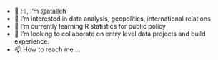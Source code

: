 - 👋 Hi, I’m @atalleh
- 👀 I’m interested in data analysis, geopolitics, international relations
- 🌱 I’m currently learning R statistics for public policy
- 💞️ I’m looking to collaborate on entry level data projects and build experience.
- 📫 How to reach me ...

<!---
atalleh/atalleh is a ✨ special ✨ repository because its `README.md` (this file) appears on your GitHub profile.
You can click the Preview link to take a look at your changes.
--->
